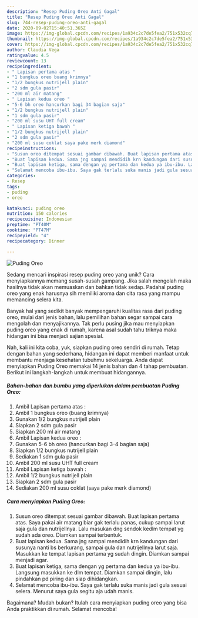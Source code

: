 ```yaml
---
description: "Resep Puding Oreo Anti Gagal"
title: "Resep Puding Oreo Anti Gagal"
slug: 744-resep-puding-oreo-anti-gagal
date: 2020-09-02T15:40:51.365Z
image: https://img-global.cpcdn.com/recipes/1a934c2c7de5fea2/751x532cq70/puding-oreo-foto-resep-utama.jpg
thumbnail: https://img-global.cpcdn.com/recipes/1a934c2c7de5fea2/751x532cq70/puding-oreo-foto-resep-utama.jpg
cover: https://img-global.cpcdn.com/recipes/1a934c2c7de5fea2/751x532cq70/puding-oreo-foto-resep-utama.jpg
author: Claudia Vega
ratingvalue: 4.5
reviewcount: 13
recipeingredient:
- " Lapisan pertama atas "
- "1 bungkus oreo buang krimnya"
- "1/2 bungkus nutrijell plain"
- "2 sdm gula pasir"
- "200 ml air matang"
- " Lapisan kedua oreo "
- "5-6 bh oreo hancurkan bagi 34 bagian saja"
- "1/2 bungkus nutrijell plain"
- "1 sdm gula pasir"
- "200 ml susu UHT full cream"
- " Lapisan ketiga bawah "
- "1/2 bungkus nutrijell plain"
- "2 sdm gula pasir"
- "200 ml susu coklat saya pake merk diamond"
recipeinstructions:
- "Susun oreo ditempat sesuai gambar dibawah. Buat lapisan pertama atas. Saya pakai air matang biar gak terlalu panas, cukup sampai larut saja gula dan nutrijellnya. Lalu masukan dng sendok kedlm tempat yg sudah ada oreo. Diamkan sampai terbentuk."
- "Buat lapisan kedua. Sama jng sampai mendidih krn kandungan dari susunya nanti bs berkurang, sampai gula dan nutrijellnya larut saja. Masukkan ke tempat lapisan pertama yg sudah dingin. Diamkan sampai menjadi agar."
- "Buat lapisan ketiga, sama dengan yg pertama dan kedua ya ibu-ibu. Langsung masukkan ke dlm tempat. Diamkan sampai dingin, lalu pindahkan pd piring dan siap dihidangkan."
- "Selamat mencoba ibu-ibu. Saya gak terlalu suka manis jadi gula sesuai selera. Menurut saya gula segitu aja udah manis."
categories:
- Resep
tags:
- puding
- oreo

katakunci: puding oreo 
nutrition: 150 calories
recipecuisine: Indonesian
preptime: "PT40M"
cooktime: "PT47M"
recipeyield: "4"
recipecategory: Dinner

---
```



![Puding Oreo](https://img-global.cpcdn.com/recipes/1a934c2c7de5fea2/751x532cq70/puding-oreo-foto-resep-utama.jpg)

Sedang mencari inspirasi resep puding oreo yang unik? Cara menyiapkannya memang susah-susah gampang. Jika salah mengolah maka hasilnya tidak akan memuaskan dan bahkan tidak sedap. Padahal puding oreo yang enak harusnya sih memiliki aroma dan cita rasa yang mampu memancing selera kita.



Banyak hal yang sedikit banyak mempengaruhi kualitas rasa dari puding oreo, mulai dari jenis bahan, lalu pemilihan bahan segar sampai cara mengolah dan menyajikannya. Tak perlu pusing jika mau menyiapkan puding oreo yang enak di rumah, karena asal sudah tahu triknya maka hidangan ini bisa menjadi sajian spesial.


Nah, kali ini kita coba, yuk, siapkan puding oreo sendiri di rumah. Tetap dengan bahan yang sederhana, hidangan ini dapat memberi manfaat untuk membantu menjaga kesehatan tubuhmu sekeluarga. Anda dapat menyiapkan Puding Oreo memakai 14 jenis bahan dan 4 tahap pembuatan. Berikut ini langkah-langkah untuk membuat hidangannya.

<!--inarticleads1-->

##### Bahan-bahan dan bumbu yang diperlukan dalam pembuatan Puding Oreo:

1. Ambil  Lapisan pertama atas :
1. Ambil 1 bungkus oreo (buang krimnya)
1. Gunakan 1/2 bungkus nutrijell plain
1. Siapkan 2 sdm gula pasir
1. Siapkan 200 ml air matang
1. Ambil  Lapisan kedua oreo :
1. Gunakan 5-6 bh oreo (hancurkan bagi 3-4 bagian saja)
1. Siapkan 1/2 bungkus nutrijell plain
1. Sediakan 1 sdm gula pasir
1. Ambil 200 ml susu UHT full cream
1. Ambil  Lapisan ketiga bawah :
1. Ambil 1/2 bungkus nutrijell plain
1. Siapkan 2 sdm gula pasir
1. Sediakan 200 ml susu coklat (saya pake merk diamond)




<!--inarticleads2-->

##### Cara menyiapkan Puding Oreo:

1. Susun oreo ditempat sesuai gambar dibawah. Buat lapisan pertama atas. Saya pakai air matang biar gak terlalu panas, cukup sampai larut saja gula dan nutrijellnya. Lalu masukan dng sendok kedlm tempat yg sudah ada oreo. Diamkan sampai terbentuk.
1. Buat lapisan kedua. Sama jng sampai mendidih krn kandungan dari susunya nanti bs berkurang, sampai gula dan nutrijellnya larut saja. Masukkan ke tempat lapisan pertama yg sudah dingin. Diamkan sampai menjadi agar.
1. Buat lapisan ketiga, sama dengan yg pertama dan kedua ya ibu-ibu. Langsung masukkan ke dlm tempat. Diamkan sampai dingin, lalu pindahkan pd piring dan siap dihidangkan.
1. Selamat mencoba ibu-ibu. Saya gak terlalu suka manis jadi gula sesuai selera. Menurut saya gula segitu aja udah manis.




Bagaimana? Mudah bukan? Itulah cara menyiapkan puding oreo yang bisa Anda praktikkan di rumah. Selamat mencoba!
